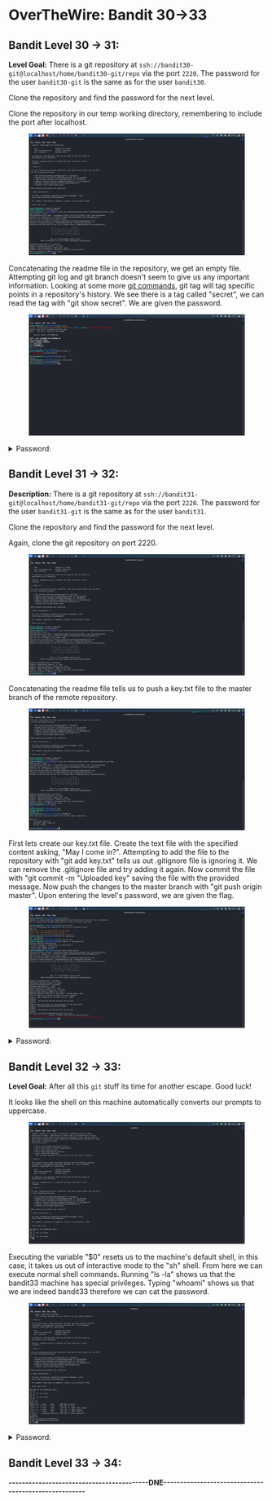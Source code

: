 # OverTheWire: Bandit 30->33

## Bandit Level 30 → 31:

**Level Goal:** There is a git repository at `ssh://bandit30-git@localhost/home/bandit30-git/repo` via the port `2220`. The password for the user `bandit30-git` is the same as for the user `bandit30`.

Clone the repository and find the password for the next level.

Clone the repository in our temp working directory, remembering to include the port after localhost.

<figure><img src=".gitbook/assets/Screenshot_2023-06-07_14_34_44.png" alt=""><figcaption></figcaption></figure>

Concatenating the readme file in the repository, we get an empty file. Attempting git log and git branch doesn't seem to give us any important information. Looking at some more [git commands](https://git-scm.com/docs), git tag will tag specific points in a repository's history. We see there is a tag called "secret", we can read the tag with "git show secret". We are given the password.

<figure><img src=".gitbook/assets/Screenshot_2023-06-07_14_45_04.png" alt=""><figcaption></figcaption></figure>

<details>

<summary>Password:</summary>

OoffzGDlzhAlerFJ2cAiz1D41JW1Mhmt

</details>

## Bandit Level 31 → 32:

**Description:** There is a git repository at `ssh://bandit31-git@localhost/home/bandit31-git/repo` via the port `2220`. The password for the user `bandit31-git` is the same as for the user `bandit31`.

Clone the repository and find the password for the next level.

Again, clone the git repository on port 2220.&#x20;

<figure><img src=".gitbook/assets/Screenshot_2023-06-07_14_51_32.png" alt=""><figcaption></figcaption></figure>

Concatenating the readme file tells us to push a key.txt file to the master branch of the remote repository.

<figure><img src=".gitbook/assets/Screenshot_2023-06-07_14_53_33.png" alt=""><figcaption></figcaption></figure>

First lets create our key.txt file. Create the text file with the specified content asking, "May I come in?". Attempting to add the file to the repository with "git add key.txt" tells us out .gitignore file is ignoring it. We can remove the .gitignore file and try adding it again. Now commit the file with "git commit -m "Uploaded key" saving the file with the provided message. Now push the changes to the master branch with "git push origin master". Upon entering the level's password, we are given the flag.

<figure><img src=".gitbook/assets/Screenshot_2023-06-07_15_01_55.png" alt=""><figcaption></figcaption></figure>

<details>

<summary>Password:</summary>

rmCBvG56y58BXzv98yZGdO7ATVL5dW8y

</details>

## Bandit Level 32 → 33:

**Level Goal:** After all this `git` stuff its time for another escape. Good luck!

It looks like the shell on this machine automatically converts our prompts to uppercase.&#x20;

<figure><img src=".gitbook/assets/Screenshot_2023-06-07_15_24_08.png" alt=""><figcaption></figcaption></figure>

Executing the variable "$0" resets us to the machine's default shell, in this case, it takes us out of interactive mode to the "sh" shell. From here we can execute normal shell commands. Running "ls -la" shows us that the bandit33 machine has special privileges. Typing "whoami" shows us that we are indeed bandit33 therefore we can cat the password.

<figure><img src=".gitbook/assets/Screenshot_2023-06-07_15_26_56.png" alt=""><figcaption></figcaption></figure>

<details>

<summary>Password:</summary>

odHo63fHiFqcWWJG9rLiLDtPm45KzUKy

</details>

## Bandit Level 33 → 34:

**------------------------------------------DNE-----------------------------------------------------**
